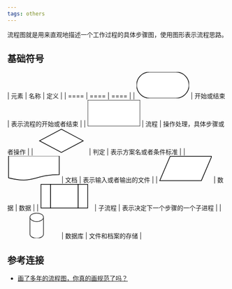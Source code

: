```yaml
---
tags: others
---
```

流程图就是用来直观地描述一个工作过程的具体步骤图，使用图形表示流程思路。  

## 基础符号

| 元素 | 名称 | 定义 |
| ==== | ==== | ==== |
| <svg width="120" height="60"><rect x="0" y="0" rx="30" height="60" width="120" stroke-width="1.5" stroke="#000" fill="#fff"/></svg> | 开始或结束 | 表示流程的开始或者结束 | 
| <svg width="120" height="60"><rect height="60" width="120" stroke-width="1.5" stroke="#000" fill="#fff"/></svg> | 流程 | 操作处理，具体步骤或者操作 |
| <svg width="120" height="60"><path d="m10.751508,29.40625l50,-26.502165l50,26.502165l-50,26.502201l-50,-26.502201z" stroke-width="1.5" stroke="#000" fill="#fff"/></svg> | 判定 | 表示方案名或者条件标准 | 
| <svg width="120" height="60"><path fill="#fff" stroke="#000" stroke-width="1.5" d="M2.7482762,-0.249825 L118.74829,-0.249825 L118.74829,42.64546 C60.67482,42.64546 60.67482,65 2.7482762,50 z"></path></svg> | 文档 | 表示输入或者输出的文件 |
| <svg width="120" height="60"><path fill="#fff" stroke="#000" stroke-width="1.5" stroke-opacity="null" fill-opacity="null"  d="M1,56.41 L24.8,0.75 L120,0.75 L96.2,56.41 z" stroke-dasharray="none"></path></svg> | 数据 | 数据  | 
| <svg width="120" height="60"><g><rect fill="#fff" stroke="#000" stroke-width="1.5" stroke-opacity="null" fill-opacity="null" x="1" y="1" width="22" height="54" stroke-dasharray="none"></rect><rect fill="#fff" stroke="#000" stroke-width="1.5" stroke-opacity="null" fill-opacity="null" x="86" y="1" width="22" height="54" stroke-dasharray="none"></rect><rect fill="#fff" stroke="#000" stroke-width="1.5" stroke-opacity="null" fill-opacity="null" x="23" y="1" width="63" height="54" stroke-dasharray="none"></rect></g></svg> | 子流程 | 表示决定下一个步骤的一个子进程 |
| <svg width="120" height="60"><path fill="#fff" stroke="#000" stroke-width="1.5" opacity="0.8" d="M82.75,12.27 C82.75,17.583 75.8104,21.88 67.2500,21.88 M82.75,12.27 L82.75,12.27 C82.75,17.583 75.8104,21.88 67.2500,21.88 C58.68,21.88 51.7500,17.583 51.7500,12.27 M51.7500,12.27 L51.7500,12.27 C51.7500,6.969 58.68,2.66773 67.2500,2.6677 C75.8104,2.6677 82.75,6.969 82.75,12.27 L82.75,50.7127 C82.75,56.019 75.8104,60.321 67.2500,60.321 C58.68,60.321 51.7500,56.019 51.7500,50.7127 z"></path></svg> | 数据库 | 文件和档案的存储 | 

## 参考连接
- [画了多年的流程图，你真的画规范了吗？](http://www.woshipm.com/zhichang/2329530.html)